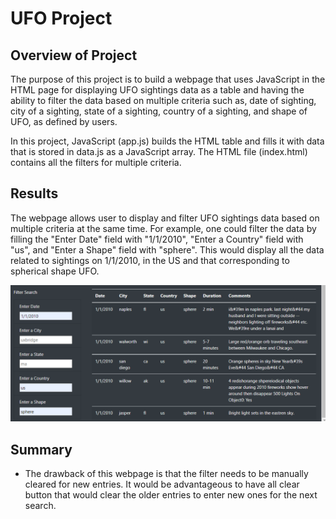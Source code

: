 # UFO Project

## Overview of Project
The purpose of this project is to build a webpage that uses JavaScript in the HTML page for displaying UFO sightings data as a table and having the ability to filter the data based on multiple criteria such as, date of sighting, city of a sighting, state of a sighting, country of a sighting, and shape of UFO, as defined by users. 

In this project, JavaScript (app.js) builds the HTML table and fills it with data that is stored in data.js as a JavaScript array. The HTML file (index.html) contains all the filters for multiple criteria.


## Results
The webpage allows user to display and filter UFO sightings data based on multiple criteria at the same time.
For example, one could filter the data by filling the "Enter Date" field with "1/1/2010", "Enter a Country" field with "us", and "Enter a Shape" field with "sphere". This would display all the data related to sightings on 1/1/2010, in the US and that corresponding to spherical shape UFO.

![Figure1](/Images/UFO_filter_data.png)


## Summary
- The drawback of this webpage is that the filter needs to be manually cleared for new entries. It would be advantageous to have all clear button that would clear the older entries to enter new ones for the next search.
